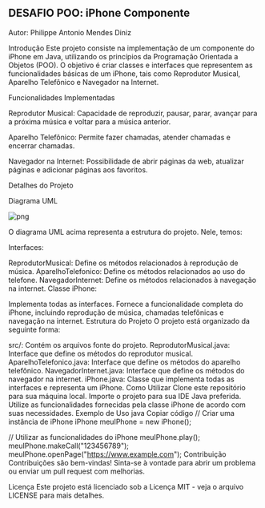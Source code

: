  ## DESAFIO POO: iPhone Componente

Autor: Philippe Antonio Mendes Diniz



Introdução
Este projeto consiste na implementação de um componente do iPhone em Java, utilizando os princípios da Programação Orientada a Objetos (POO). O objetivo é criar classes e interfaces que representem as funcionalidades básicas de um iPhone, tais como Reprodutor Musical, Aparelho Telefônico e Navegador na Internet.

Funcionalidades Implementadas

Reprodutor Musical: Capacidade de reproduzir, pausar, parar, avançar para a próxima música e voltar para a música anterior.

Aparelho Telefônico: Permite fazer chamadas, atender chamadas e encerrar chamadas.

Navegador na Internet: Possibilidade de abrir páginas da web, atualizar páginas e adicionar páginas aos favoritos.

Detalhes do Projeto

Diagrama UML

![png](https://github.com/dev-philippe/dio-desafio-POO-modelagem-componente-iphone/assets/108426379/ca36d81d-d215-45e2-910d-debfe079ea46)

O diagrama UML acima representa a estrutura do projeto. Nele, temos:

Interfaces:

ReprodutorMusical: Define os métodos relacionados à reprodução de música.
AparelhoTelefonico: Define os métodos relacionados ao uso do telefone.
NavegadorInternet: Define os métodos relacionados à navegação na internet.
Classe iPhone:

Implementa todas as interfaces.
Fornece a funcionalidade completa do iPhone, incluindo reprodução de música, chamadas telefônicas e navegação na internet.
Estrutura do Projeto
O projeto está organizado da seguinte forma:

src/: Contém os arquivos fonte do projeto.
ReprodutorMusical.java: Interface que define os métodos do reprodutor musical.
AparelhoTelefonico.java: Interface que define os métodos do aparelho telefônico.
NavegadorInternet.java: Interface que define os métodos do navegador na internet.
iPhone.java: Classe que implementa todas as interfaces e representa um iPhone.
Como Utilizar
Clone este repositório para sua máquina local.
Importe o projeto para sua IDE Java preferida.
Utilize as funcionalidades fornecidas pela classe iPhone de acordo com suas necessidades.
Exemplo de Uso
java
Copiar código
// Criar uma instância de iPhone
iPhone meuIPhone = new iPhone();

// Utilizar as funcionalidades do iPhone
meuIPhone.play();
meuIPhone.makeCall("123456789");
meuIPhone.openPage("https://www.example.com");
Contribuição
Contribuições são bem-vindas! Sinta-se à vontade para abrir um problema ou enviar um pull request com melhorias.

Licença
Este projeto está licenciado sob a Licença MIT - veja o arquivo LICENSE para mais detalhes.
